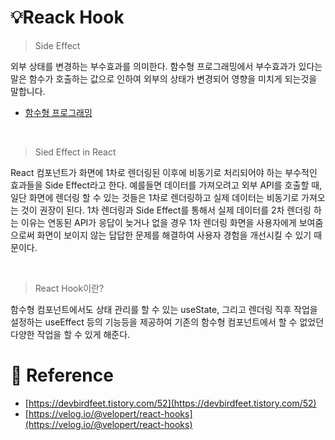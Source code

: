 # 💡Reack Hook

> Side Effect

외부 상태를 변경하는 부수효과를 의미한다. 함수형 프로그래밍에서 부수효과가 있다는 말은 함수가 호출하는 값으로 인하여 외부의 상태가 변경되어 영향을 미치게 되는것을 말합니다.

- [함수형 프로그래밍](https://github.com/goawmfhfl/My-wiki/blob/31d5cc066ec8918353f5bc95f8ba9da363a21d33/JavaScript/Functional%20Programming.md)

<br/>

> Sied Effect in React

React 컴포넌트가 화면에 1차로 렌더링된 이후에 비동기로 처리되어야 하는 부수적인 효과들을 Side Effect라고 한다. 예를들면 데이터를 가져오려고 외부 API를 호출할 때, 일단 화면에 렌더링 할 수 있는 것들은 1차로 렌더링하고 실제 데이터는 비동기로 가져오는 것이 권장이 된다. 1차 렌더링과 Side Effect를 통해서 실제 데이터를 2차 렌더링 하는 이유는 연동된 API가 응답이 늦거나 없을 경우 1차 렌더링 화면을 사용자에게 보여줌으로써 화면이 보이지 않는 답답한 문제를 해결하여 사용자 경험을 개선시킬 수 있기 때문이다.

<br/>

> React Hook이란?

함수형 컴포넌트에서도 상태 관리를 할 수 있는 useState, 그리고 렌더링 직후 작업을 설정하는 useEffect 등의 기능등을 제공하여 기존의 함수형 컴포넌트에서 할 수 없었던 다양한 작업을 할 수 있게 해준다.

# 🔗 Reference

- [https://devbirdfeet.tistory.com/52](https://devbirdfeet.tistory.com/52)
- [https://velog.io/@velopert/react-hooks](https://velog.io/@velopert/react-hooks)
